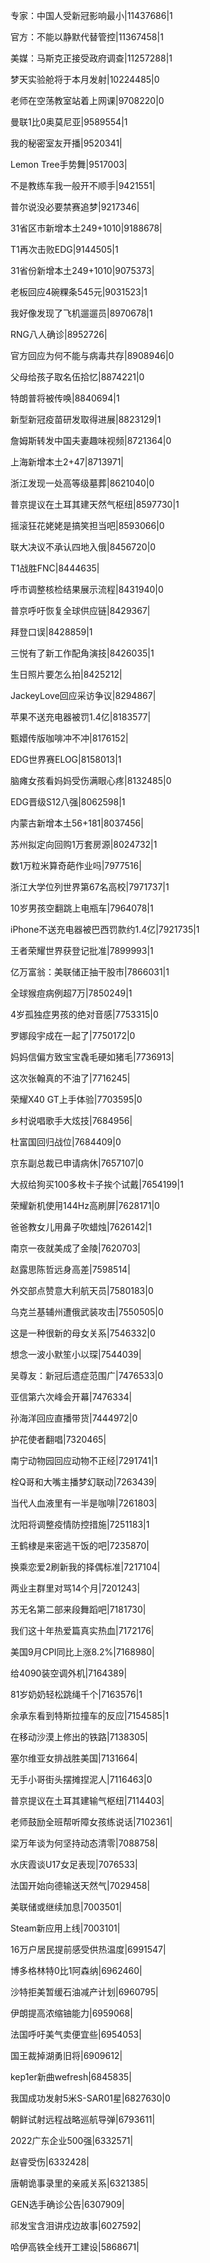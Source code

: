 专家：中国人受新冠影响最小|11437686|1

官方：不能以静默代替管控|11367458|1

美媒：马斯克正接受政府调查|11257288|1

梦天实验舱将于本月发射|10224485|0

老师在空荡教室站着上网课|9708220|0

曼联1比0奥莫尼亚|9589554|1

我的秘密室友开播|9520341|

Lemon Tree手势舞|9517003|

不是教练车我一般开不顺手|9421551|

普尔说没必要禁赛追梦|9217346|

31省区市新增本土249+1010|9188678|

T1再次击败EDG|9144505|1

31省份新增本土249+1010|9075373|

老板回应4碗粿条545元|9031523|1

我好像发现了飞机遛遛员|8970678|1

RNG八人确诊|8952726|

官方回应为何不能与病毒共存|8908946|0

父母给孩子取名伍拾忆|8874221|0

特朗普将被传唤|8840694|1

新型新冠疫苗研发取得进展|8823129|1

詹姆斯转发中国夫妻趣味视频|8721364|0

上海新增本土2+47|8713971|

浙江发现一处高等级墓葬|8621040|0

普京提议在土耳其建天然气枢纽|8597730|1

摇滚狂花姥姥是搞笑担当吧|8593066|0

联大决议不承认四地入俄|8456720|0

T1战胜FNC|8444635|

呼市调整核检结果展示流程|8431940|0

普京呼吁恢复全球供应链|8429367|

拜登口误|8428859|1

三悦有了新工作配角演技|8426035|1

生日照片要怎么拍|8425212|

JackeyLove回应采访争议|8294867|

苹果不送充电器被罚1.4亿|8183577|

甄嬛传版咖啡冲不冲|8176152|

EDG世界赛ELOG|8158013|1

脑瘫女孩看妈妈受伤满眼心疼|8132485|0

EDG晋级S12八强|8062598|1

内蒙古新增本土56+181|8037456|

苏州拟定向回购1万套房源|8024732|1

数1万粒米算奇葩作业吗|7977516|

浙江大学位列世界第67名高校|7971737|1

10岁男孩空翻跳上电瓶车|7964078|1

iPhone不送充电器被巴西罚款约1.4亿|7921735|1

王者荣耀世界获登记批准|7899993|1

亿万富翁：美联储正抽干股市|7866031|1

全球猴痘病例超7万|7850249|1

4岁孤独症男孩的绝对音感|7753315|0

罗娜段宇成在一起了|7750172|0

妈妈信偏方致宝宝毳毛硬如猪毛|7736913|

这次张翰真的不油了|7716245|

荣耀X40 GT上手体验|7703595|0

乡村说唱歌手大炫技|7684956|

杜富国回归战位|7684409|0

京东副总裁已申请病休|7657107|0

大叔给狗买100多枚卡子挨个试戴|7654199|1

荣耀新机使用144Hz高刷屏|7628171|0

爸爸教女儿用鼻子吹蜡烛|7626142|1

南京一夜就美成了金陵|7620703|

赵露思陈哲远身高差|7598514|

外交部点赞意大利航天员|7580183|0

乌克兰基辅州遭俄武装攻击|7550505|0

这是一种很新的母女关系|7546332|0

想念一波小默笙小以琛|7544039|

吴尊友：新冠后遗症范围广|7476533|0

亚信第六次峰会开幕|7476334|

孙海洋回应直播带货|7444972|0

护花使者翻唱|7320465|

南宁动物园回应动物不正经|7291741|1

栓Q哥和大嘴主播梦幻联动|7263439|

当代人血液里有一半是咖啡|7261803|

沈阳将调整疫情防控措施|7251183|1

王鹤棣是来密逃干饭的吧|7235870|

换乘恋爱2刷新我的择偶标准|7217104|

两业主群里对骂14个月|7201243|

苏无名第二部来段舞蹈吧|7181730|

我们这十年热爱篇真实热血|7172176|

美国9月CPI同比上涨8.2%|7168980|

给4090装空调外机|7164389|

81岁奶奶轻松跳绳千个|7163576|1

余承东看到特斯拉撞车的反应|7154585|1

在移动沙漠上修出的铁路|7138305|

塞尔维亚女排战胜美国|7131664|

无手小哥街头摆摊捏泥人|7116463|0

普京提议在土耳其建输气枢纽|7114403|

老师鼓励全班帮听障女孩练说话|7102361|

梁万年谈为何坚持动态清零|7088758|

水庆霞谈U17女足表现|7076533|

法国开始向德输送天然气|7029458|

美联储或继续加息|7003501|

Steam新应用上线|7003101|

16万户居民提前感受供热温度|6991547|

博多格林特0比1阿森纳|6962460|

沙特拒美暂缓石油减产计划|6960795|

伊朗提高浓缩铀能力|6959068|

法国呼吁美气卖便宜些|6954053|

国王裁掉湖勇旧将|6909612|

kep1er新曲wefresh|6845835|

我国成功发射5米S-SAR01星|6827630|0

朝鲜试射远程战略巡航导弹|6793611|

2022广东企业500强|6332571|

赵睿受伤|6332428|

唐朝诡事录里的亲戚关系|6321385|

GEN选手确诊公告|6307909|

祁发宝含泪讲戍边故事|6027592|

哈伊高铁全线开工建设|5868671|

